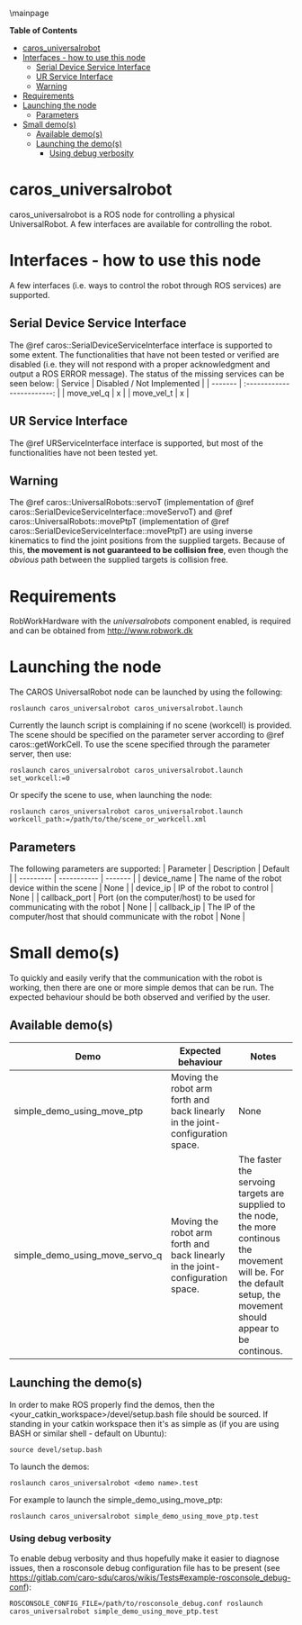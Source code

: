 \mainpage
<!-- markdown-toc start - Don't edit this section. Run M-x markdown-toc/generate-toc again -->
**Table of Contents**

- [caros_universalrobot](#carosuniversalrobot)
- [Interfaces - how to use this node](#interfaces---how-to-use-this-node)
    - [Serial Device Service Interface](#serial-device-service-interface)
    - [UR Service Interface](#ur-service-interface)
    - [Warning](#warning)
- [Requirements](#requirements)
- [Launching the node](#launching-the-node)
    - [Parameters](#parameters)
- [Small demo(s)](#small-demos)
    - [Available demo(s)](#available-demos)
    - [Launching the demo(s)](#launching-the-demos)
        - [Using debug verbosity](#using-debug-verbosity)

<!-- markdown-toc end -->

# caros_universalrobot #
caros_universalrobot is a ROS node for controlling a physical UniversalRobot. A few interfaces are available for controlling the robot.

# Interfaces - how to use this node #
A few interfaces (i.e. ways to control the robot through ROS services) are supported.
## Serial Device Service Interface ##
The @ref caros::SerialDeviceServiceInterface interface is supported to some extent. The functionalities that have not been tested or verified are disabled (i.e. they will not respond with a proper acknowledgment and output a ROS ERROR message). The status of the missing services can be seen below:
| Service | Disabled / Not Implemented |
| ------- | :------------------------: |
| move_vel_q  | x |
| move_vel_t  | x |

## UR Service Interface ##
The @ref URServiceInterface interface is supported, but most of the functionalities have not been tested yet.

## Warning ##
The @ref caros::UniversalRobots::servoT (implementation of @ref caros::SerialDeviceServiceInterface::moveServoT) and @ref caros::UniversalRobots::movePtpT (implementation of @ref caros::SerialDeviceServiceInterface::movePtpT) are using inverse kinematics to find the joint positions from the supplied targets. Because of this, **the movement is not guaranteed to be collision free**, even though the *obvious* path between the supplied targets is collision free.

# Requirements #
RobWorkHardware with the *universalrobots* component enabled, is required and can be obtained from http://www.robwork.dk

# Launching the node #
The CAROS UniversalRobot node can be launched by using the following:

    roslaunch caros_universalrobot caros_universalrobot.launch

Currently the launch script is complaining if no scene (workcell) is provided. The scene should be specified on the parameter server according to @ref caros::getWorkCell. To use the scene specified through the parameter server, then use:

    roslaunch caros_universalrobot caros_universalrobot.launch set_workcell:=0

Or specify the scene to use, when launching the node:

    roslaunch caros_universalrobot caros_universalrobot.launch workcell_path:=/path/to/the/scene_or_workcell.xml

## Parameters ##
The following parameters are supported:
| Parameter | Description | Default |
| --------- | ----------- | ------- |
| device_name | The name of the robot device within the scene | None |
| device_ip | IP of the robot to control | None |
| callback_port | Port (on the computer/host) to be used for communicating with the robot | None |
| callback_ip | The IP of the computer/host that should communicate with the robot | None |

# Small demo(s) #
To quickly and easily verify that the communication with the robot is working, then there are one or more simple demos that can be run. The expected behaviour should be both observed and verified by the user.
## Available demo(s) ##
| Demo | Expected behaviour | Notes |
| ---- | ------------------ | ----- |
| simple_demo_using_move_ptp | Moving the robot arm forth and back linearly in the joint-configuration space. | None |
| simple_demo_using_move_servo_q | Moving the robot arm forth and back linearly in the joint-configuration space. | The faster the servoing targets are supplied to the node, the more continous the movement will be. For the default setup, the movement should appear to be continous. |

## Launching the demo(s) ##
In order to make ROS properly find the demos, then the <your_catkin_workspace>/devel/setup.bash file should be sourced. If standing in your catkin workspace then it's as simple as (if you are using BASH or similar shell - default on Ubuntu):

    source devel/setup.bash

To launch the demos:

    roslaunch caros_universalrobot <demo name>.test

For example to launch the simple_demo_using_move_ptp:

    roslaunch caros_universalrobot simple_demo_using_move_ptp.test

### Using debug verbosity ###
To enable debug verbosity and thus hopefully make it easier to diagnose issues, then a rosconsole debug configuration file has to be present (see https://gitlab.com/caro-sdu/caros/wikis/Tests#example-rosconsole_debug-conf):

    ROSCONSOLE_CONFIG_FILE=/path/to/rosconsole_debug.conf roslaunch caros_universalrobot simple_demo_using_move_ptp.test
